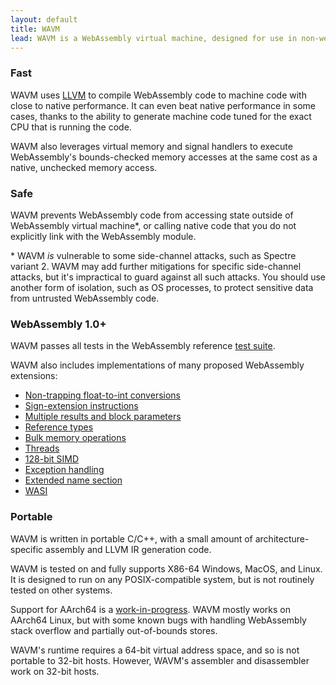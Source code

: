 ```yaml
---
layout: default
title: WAVM
lead: WAVM is a WebAssembly virtual machine, designed for use in non-web applications.
---
```

<div class="row">
  <div class="col-xs-12 col-md-6">
    <h3>Fast</h3>
    <p>WAVM uses <a href="https://llvm.org/">LLVM</a> to compile WebAssembly code to machine code with close to native performance. It can even beat native performance in some cases, thanks to the ability to generate machine code tuned for the exact CPU that is running the code.</p>
    <p>WAVM also leverages virtual memory and signal handlers to execute WebAssembly's bounds-checked memory accesses at the same cost as a native, unchecked memory access.</p>
  </div>
  <div class="col-xs-12 col-md-6">
    <h3>Safe</h3>
    <p>WAVM prevents WebAssembly code from accessing state outside of WebAssembly virtual machine*, or calling native code that you do not explicitly link with the WebAssembly module.</p>
    <p class="footnote">* WAVM <i>is</i> vulnerable to some side-channel attacks, such as Spectre variant 2. WAVM may add further mitigations for specific side-channel attacks, but it's impractical to guard against all such attacks. You should use another form of isolation, such as OS processes, to protect sensitive data from untrusted WebAssembly code.</p>
  </div>
</div>
<div class="row">
  <div class="col-xs-12 col-md-6">
    <h3>WebAssembly 1.0+</h3>
    <p>WAVM passes all tests in the WebAssembly reference <a href="https://github.com/WebAssembly/spec/tree/master/test/core">test suite</a>.</p>
    <p>WAVM also includes implementations of many proposed WebAssembly extensions:</p>
    <ul>
      <li><a href="https://github.com/WebAssembly/nontrapping-float-to-int-conversions">Non-trapping float-to-int conversions</a></li>
      <li><a href="https://github.com/WebAssembly/sign-extension-ops">Sign-extension instructions</a></li>
      <li><a href="https://github.com/WebAssembly/multi-value">Multiple results and block parameters</a></li>
      <li><a href="https://github.com/WebAssembly/reference-types">Reference types</a></li>
      <li><a href="https://github.com/webassembly/bulk-memory-operations">Bulk memory operations</a></li>
      <li><a href="https://github.com/WebAssembly/threads">Threads</a></li>
      <li><a href="https://github.com/WebAssembly/simd">128-bit SIMD</a></li>
      <li><a href="https://github.com/WebAssembly/exception-handling">Exception handling</a></li>
      <li><a href="https://github.com/WebAssembly/extended-name-section">Extended name section</a></li>
      <li><a href="https://github.com/WebAssembly/WASI">WASI</a></li>
    </ul>
  </div>
  <div class="col-xs-12 col-md-6">
    <h3>Portable</h3>
    <p>WAVM is written in portable C/C++, with a small amount of architecture-specific assembly and LLVM IR generation code.</p>
    <p>WAVM is tested on and fully supports X86-64 Windows, MacOS, and Linux. It is designed to run on any POSIX-compatible system, but is not routinely tested on other systems.</p>
    <p>Support for AArch64 is a <a href="https://github.com/WAVM/WAVM/issues/76">work-in-progress</a>. WAVM mostly works on AArch64 Linux, but with some known bugs with handling WebAssembly stack overflow and partially out-of-bounds stores.</p>
    <p>WAVM's runtime requires a 64-bit virtual address space, and so is not portable to 32-bit hosts. However, WAVM's assembler and disassembler work on 32-bit hosts.</p>
  </div>
</div>